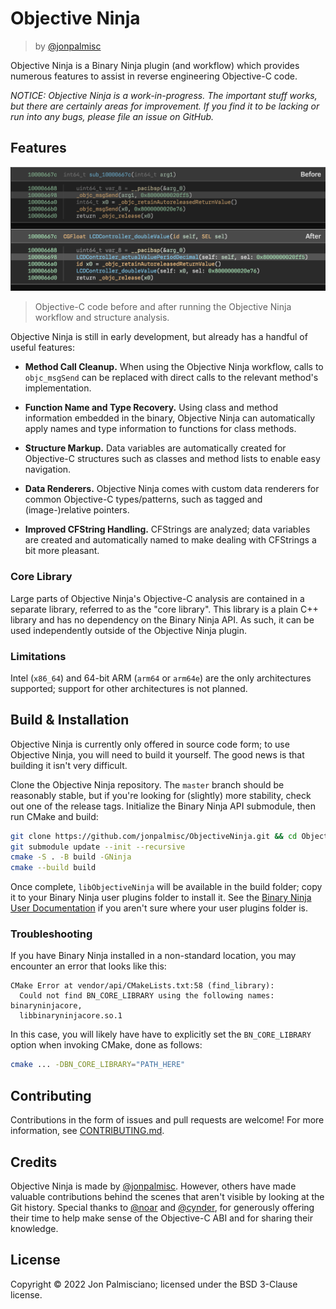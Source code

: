 # Objective Ninja

> by [@jonpalmisc](https://twitter.com/jonpalmisc)

Objective Ninja is a Binary Ninja plugin (and workflow) which provides numerous
features to assist in reverse engineering Objective-C code.

*NOTICE: Objective Ninja is a work-in-progress. The important stuff works,
but there are certainly areas for improvement. If you find it to be lacking or
run into any bugs, please file an issue on GitHub.*

## Features

![Before and After Screenshot](Docs/Comparison.png)

> Objective-C code before and after running the Objective Ninja workflow and
> structure analysis.

Objective Ninja is still in early development, but already has a handful of
useful features:

- **Method Call Cleanup.** When using the Objective Ninja workflow, calls to
  `objc_msgSend` can be replaced with direct calls to the relevant method's
  implementation.

- **Function Name and Type Recovery.** Using class and method information
  embedded in the binary, Objective Ninja can automatically apply names and type
  information to functions for class methods.

- **Structure Markup.** Data variables are automatically created for Objective-C
  structures such as classes and method lists to enable easy navigation.

- **Data Renderers.** Objective Ninja comes with custom data renderers for
  common Objective-C types/patterns, such as tagged and (image-)relative
  pointers.

- **Improved CFString Handling.** CFStrings are analyzed; data variables are
  created and automatically named to make dealing with CFStrings a bit more
  pleasant.

### Core Library

Large parts of Objective Ninja's Objective-C analysis are contained in a
separate library, referred to as the "core library". This library is a plain C++
library and has no dependency on the Binary Ninja API. As such, it can be used
independently outside of the Objective Ninja plugin.

### Limitations

Intel (`x86_64`) and 64-bit ARM (`arm64` or `arm64e`) are the only architectures
supported; support for other architectures is not planned.

## Build & Installation

Objective Ninja is currently only offered in source code form; to use Objective
Ninja, you will need to build it yourself. The good news is that building it
isn't very difficult.

Clone the Objective Ninja repository. The `master` branch should be reasonably
stable, but if you're looking for (slightly) more stability, check out one of
the release tags. Initialize the Binary Ninja API submodule, then run CMake and
build:

```sh
git clone https://github.com/jonpalmisc/ObjectiveNinja.git && cd ObjectiveNinja
git submodule update --init --recursive
cmake -S . -B build -GNinja
cmake --build build
```

Once complete, `libObjectiveNinja` will be available in the build folder; copy
it to your Binary Ninja user plugins folder to install it. See the [Binary Ninja
User Documentation](https://docs.binary.ninja/guide/plugins.html) if you aren't
sure where your user plugins folder is.

### Troubleshooting

If you have Binary Ninja installed in a non-standard location, you may encounter
an error that looks like this:

```
CMake Error at vendor/api/CMakeLists.txt:58 (find_library):
  Could not find BN_CORE_LIBRARY using the following names: binaryninjacore,
  libbinaryninjacore.so.1
```

In this case, you will likely have have to explicitly set the `BN_CORE_LIBRARY`
option when invoking CMake, done as follows:

```sh
cmake ... -DBN_CORE_LIBRARY="PATH_HERE"
```

## Contributing

Contributions in the form of issues and pull requests are welcome! For
more information, see [CONTRIBUTING.md](CONTRIBUTING.md).

## Credits

Objective Ninja is made by [@jonpalmisc](https://twitter.com/jonpalmisc).
However, others have made valuable contributions behind the scenes that aren't
visible by looking at the Git history. Special thanks to
[@noar](https://twitter.com/noarfromspace) and
[@cynder](https://github.com/cxnder), for generously offering their time to help
make sense of the Objective-C ABI and for sharing their knowledge.

## License

Copyright &copy; 2022 Jon Palmisciano; licensed under the BSD 3-Clause license.
